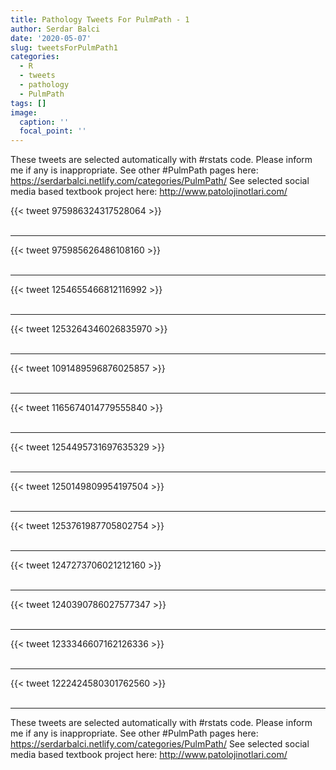 ```yaml
---
title: Pathology Tweets For PulmPath - 1
author: Serdar Balci
date: '2020-05-07'
slug: tweetsForPulmPath1
categories:
  - R
  - tweets
  - pathology
  - PulmPath
tags: []
image:
  caption: ''
  focal_point: ''
---
```



These tweets are selected automatically with #rstats code. Please inform me if any is inappropriate.
See other #PulmPath pages here: https://serdarbalci.netlify.com/categories/PulmPath/ 
See selected social media based textbook project here: http://www.patolojinotlari.com/

{{< tweet 975986324317528064 >}}
<br>
<br>
<hr>
{{< tweet 975985626486108160 >}}
<br>
<br>
<hr>
{{< tweet 1254655466812116992 >}}
<br>
<br>
<hr>
{{< tweet 1253264346026835970 >}}
<br>
<br>
<hr>
{{< tweet 1091489596876025857 >}}
<br>
<br>
<hr>
{{< tweet 1165674014779555840 >}}
<br>
<br>
<hr>
{{< tweet 1254495731697635329 >}}
<br>
<br>
<hr>
{{< tweet 1250149809954197504 >}}
<br>
<br>
<hr>
{{< tweet 1253761987705802754 >}}
<br>
<br>
<hr>
{{< tweet 1247273706021212160 >}}
<br>
<br>
<hr>
{{< tweet 1240390786027577347 >}}
<br>
<br>
<hr>
{{< tweet 1233346607162126336 >}}
<br>
<br>
<hr>
{{< tweet 1222424580301762560 >}}
<br>
<br>
<hr>


These tweets are selected automatically with #rstats code. Please inform me if any is inappropriate.
See other #PulmPath pages here: https://serdarbalci.netlify.com/categories/PulmPath/ 
See selected social media based textbook project here: http://www.patolojinotlari.com/
